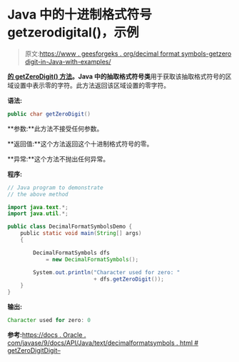 # Java 中的十进制格式符号 getzerodigital()，示例

> 原文:[https://www . geesforgeks . org/decimal format symbols-getzero digit-in-Java-with-examples/](https://www.geeksforgeeks.org/decimalformatsymbols-getzerodigit-in-java-with-examples/)

**[的 **getZeroDigit()** 方法](https://www.geeksforgeeks.org/tag/java-text-package/)。Java 中的抽取格式符号类**用于获取该抽取格式符号的区域设置中表示零的字符。此方法返回该区域设置的零字符。

**语法:**

```java
public char getZeroDigit()

```

**参数:**此方法不接受任何参数。

**返回值:**这个方法返回这个十进制格式符号的零。

**异常:**这个方法不抛出任何异常。

**程序:**

```java
// Java program to demonstrate
// the above method

import java.text.*;
import java.util.*;

public class DecimalFormatSymbolsDemo {
    public static void main(String[] args)
    {

        DecimalFormatSymbols dfs
            = new DecimalFormatSymbols();

        System.out.println("Character used for zero: "
                           + dfs.getZeroDigit());
    }
}
```

**输出:**

```java
Character used for zero: 0

```

**参考:**[https://docs . Oracle . com/javase/9/docs/API/Java/text/decimalformatsymbols . html # getZeroDigitDigit–](https://docs.oracle.com/javase/9/docs/api/java/text/DecimalFormatSymbols.html#getZeroDigitDigit--)